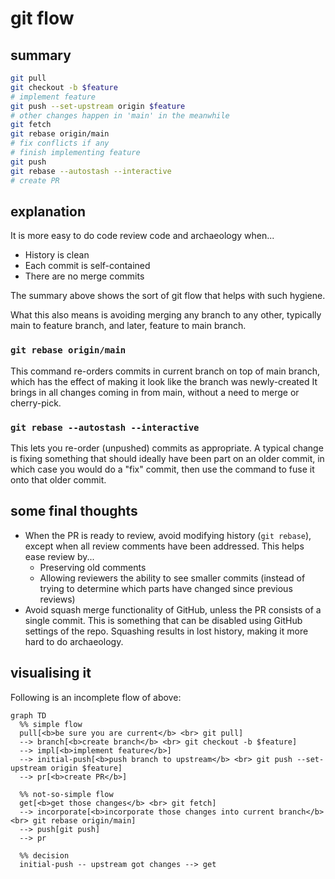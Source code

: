 # git flow

<!-- toc -->

## summary

```sh
git pull
git checkout -b $feature
# implement feature
git push --set-upstream origin $feature
# other changes happen in 'main' in the meanwhile
git fetch
git rebase origin/main
# fix conflicts if any
# finish implementing feature
git push
git rebase --autostash --interactive
# create PR
```

## explanation

It is more easy to do code review code and archaeology when...
- History is clean
- Each commit is self-contained
- There are no merge commits

The summary above shows the sort of git flow that helps with such hygiene.

What this also means is avoiding merging any branch to any other,
typically main to feature branch, and later, feature to main branch.

### `git rebase origin/main`

This command re-orders commits in current branch on top of main branch,
which has the effect of making it look like the branch was newly-created
It brings in all changes coming in from main,
without a need to merge or cherry-pick.

### `git rebase --autostash --interactive`

This lets you re-order (unpushed) commits as appropriate.
A typical change is fixing something that should ideally have been part on an older commit,
in which case you would do a "fix" commit,
then use the command to fuse it onto that older commit.

## some final thoughts

- When the PR is ready to review,
  avoid modifying history (`git rebase`),
  except when all review comments have been addressed.
  This helps ease review by...
  - Preserving old comments
  - Allowing reviewers the ability to see smaller commits
   (instead of trying to determine which parts have changed since previous reviews)
- Avoid squash merge functionality of GitHub,
  unless the PR consists of a single commit.
  This is something that can be disabled using GitHub settings of the repo.
  Squashing results in lost history,
  making it more hard to do archaeology.

## visualising it

Following is an incomplete flow of above:

```mermaid
graph TD
  %% simple flow
  pull[<b>be sure you are current</b> <br> git pull]
  --> branch[<b>create branch</b> <br> git checkout -b $feature]
  --> impl[<b>implement feature</b>]
  --> initial-push[<b>push branch to upstream</b> <br> git push --set-upstream origin $feature]
  --> pr[<b>create PR</b>]

  %% not-so-simple flow
  get[<b>get those changes</b> <br> git fetch]
  --> incorporate[<b>incorporate those changes into current branch</b> <br> git rebase origin/main]
  --> push[git push]
  --> pr

  %% decision
  initial-push -- upstream got changes --> get
```
